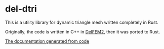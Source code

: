 # del-dtri 

This is a utility library for dynamic triangle mesh written completely in Rust. 

Originally, the code is written in C++ in [DelFEM2](https://github.com/nobuyuki83/delfem2),  then it was ported to Rust. 

[The documentation generated from code](https://docs.rs/del-dtri)

